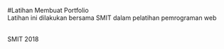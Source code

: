 #Latihan Membuat Portfolio
<br>Latihan ini dilakukan bersama SMIT dalam pelatihan pemrograman web

<br>SMIT 2018
